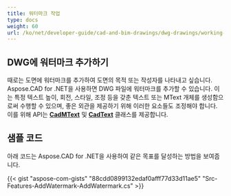 ```yaml
---
title: 워터마크 작업
type: docs
weight: 60
url: /ko/net/developer-guide/cad-and-bim-drawings/dwg-drawings/working-with-watermark/
---
```


## **DWG에 워터마크 추가하기**

때로는 도면에 워터마크를 추가하여 도면의 목적 또는 작성자를 나타내고 싶습니다. Aspose.CAD for .NET을 사용하면 DWG 파일에 워터마크를 추가할 수 있습니다. 이는 특정 텍스트 높이, 회전, 스타일, 조정 등을 갖춘 텍스트 또는 MText 개체를 생성함으로써 수행할 수 있으며, 좋은 외관을 제공하기 위해 이러한 요소들도 조정해야 합니다. 이를 위해 API는 [**CadMText**](https://reference.aspose.com/cad/net/aspose.cad.fileformats.cad.cadobjects/cadmtext) 및 [**CadText**](https://reference.aspose.com/cad/net/aspose.cad.fileformats.cad.cadobjects/cadtext) 클래스를 제공합니다.

## 샘플 코드

아래 코드는 Aspose.CAD for .NET을 사용하여 같은 목표를 달성하는 방법을 보여줍니다.

{{< gist "aspose-com-gists" "88cdd0899132edaf0afff77d33d11ae5" "Src-Features-AddWatermark-AddWatermark.cs" >}}

